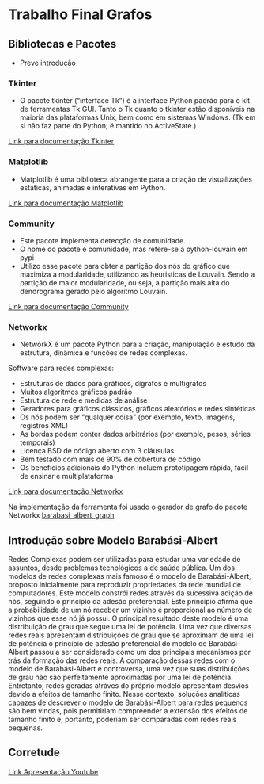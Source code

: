 # Trabalho Final Grafos

## Bibliotecas e Pacotes
- Preve introdução

### Tkinter
- O pacote tkinter (“interface Tk”) é a interface Python padrão para o kit de ferramentas Tk GUI. Tanto o Tk quanto o tkinter estão disponíveis na maioria das plataformas Unix, bem como em sistemas Windows. (Tk em si não faz parte do Python; é mantido no ActiveState.)

[Link para documentação Tkinter](https://docs.python.org/3/library/tkinter.html)

### Matplotlib
- Matplotlib é uma biblioteca abrangente para a criação de visualizações estáticas, animadas e interativas em Python.

[Link para documentação Matplotlib](https://matplotlib.org/stable/contents.html)

### Community
- Este pacote implementa detecção de comunidade.
- O nome do pacote é comunidade, mas refere-se a python-louvain em pypi
- Utilizo esse pacote para obter a partição dos nós do gráfico que maximiza a modularidade, utilizando as heuristicas de Louvain. Sendo a partição de maior modularidade, ou seja, a partição mais alta do dendrograma gerado pelo algoritmo Louvain.

[Link para documentação Community](https://python-louvain.readthedocs.io/en/latest/api.html)

### Networkx
- NetworkX é um pacote Python para a criação, manipulação e estudo da estrutura, dinâmica e funções de redes complexas.

Software para redes complexas:
 * Estruturas de dados para gráficos, dígrafos e multigrafos
 * Muitos algoritmos gráficos padrão
 * Estrutura de rede e medidas de análise
 * Geradores para gráficos clássicos, gráficos aleatórios e redes sintéticas
 * Os nós podem ser "qualquer coisa" (por exemplo, texto, imagens, registros XML)
 * As bordas podem conter dados arbitrários (por exemplo, pesos, séries temporais)
 * Licença BSD de código aberto com 3 cláusulas
 * Bem testado com mais de 90% de cobertura de código
 * Os benefícios adicionais do Python incluem prototipagem rápida, fácil de ensinar e multiplataforma

[Link para documentação Networkx](https://networkx.org/documentation/stable/tutorial.html)

Na implementação da ferramenta foi usado o gerador de grafo do pacote Networkx [barabasi_albert_graph](https://networkx.org/documentation/stable/_modules/networkx/generators/random_graphs.html#barabasi_albert_graph)

## Introdução sobre Modelo Barabási-Albert

Redes Complexas podem ser utilizadas para estudar uma variedade de assuntos, desde problemas
tecnológicos a de saúde pública. Um dos modelos de redes complexas mais famoso é o modelo de
Barabási-Albert, proposto inicialmente para reproduzir propriedades da rede mundial de computadores. Este modelo constrói redes através da sucessiva adição de nós, seguindo o princípio da
adesão preferencial. Este princípio afirma que a probabilidade de um nó receber um vizinho é proporcional ao número de vizinhos que esse nó já possui. O principal resultado deste modelo é uma
distribuição de grau que segue uma lei de potência. Uma vez que diversas redes reais apresentam
distribuições de grau que se aproximam de uma lei de potência o princípio de adesão preferencial
do modelo de Barabási-Albert passou a ser considerado como um dos principais mecanismos por
trás da formação das redes reais. A comparação dessas redes com o modelo de Barabási-Albert é
controversa, uma vez que suas distribuições de grau não são perfeitamente aproximadas por uma
lei de potência. Entretanto, redes geradas atráves do próprio modelo apresentam desvios devido
a efeitos de tamanho finito. Nesse contexto, soluções analíticas capazes de descrever o modelo de
Barabási-Albert para redes pequenos são bem vindas, pois permitiriam compreender a extensão
dos efeitos de tamanho finito e, portanto, poderiam ser comparadas com redes reais pequenas.


## Corretude

[Link Apresentação Youtube](https://www.youtube.com/)
